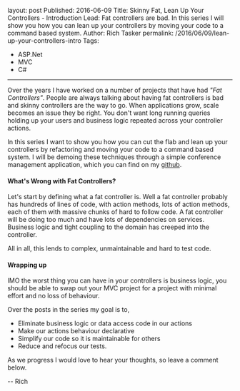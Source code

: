 layout: post
Published: 2016-06-09
Title: Skinny Fat, Lean Up Your Controllers - Introduction
Lead: Fat controllers are bad. In this series I will show you how you can lean up your controllers by moving your code to a command based system.
Author: Rich Tasker
permalink: /2016/06/09/lean-up-your-controllers-intro
Tags:
  - ASP.Net
  - MVC
  - C#
---
Over the years I have worked on a number of projects that have had *"Fat Controllers"*. People are always talking about having fat controllers is bad and skinny controllers are the way to go. When applications grow, scale becomes an issue they be right. You don't want long running queries holding up your users and business logic repeated across your controller actions.

In this series I want to show you how you can cut the flab and lean up your controllers by refactoring and moving your code to a command based system. I will be demoing these techniques through a simple conference management application, which you can find on my [github](https://github.com/ritasker/ConfApp).


#### What's Wrong with Fat Controllers?

Let's start by defining what a fat controller is. Well a fat controller probably has hundreds of lines of code, with action methods, lots of action methods, each of them with massive chunks of hard to follow code. A fat controller will be doing too much and have lots of dependencies on services. Business logic and tight coupling to the domain has creeped into the controller.

All in all, this lends to complex, unmaintainable and hard to test code.


#### Wrapping up
IMO the worst thing you can have in your controllers is business logic, you should be able to swap out your MVC project for a <insert super cool new technology here> project with minimal effort and no loss of behaviour.

Over the posts in the series my goal is to,

- Eliminate business logic or data access code in our actions
- Make our actions behaviour declarative
- Simplify our code so it is maintainable for others
- Reduce and refocus our tests.

As we progress I would love to hear your thoughts, so leave a comment below.

-- Rich
